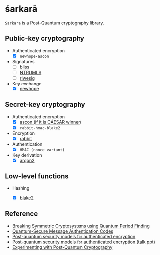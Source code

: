 śarkarā
=======

`Sarkara` is a Post-Quantum cryptography library.


Public-key cryptography
-----------------------

* Authenticated encryption
	+ [x] `newhope-ascon`
* Signatures
	+ [ ] [bliss](http://bliss.di.ens.fr/)
	+ [ ] [NTRUMLS](https://github.com/NTRUOpenSourceProject/NTRUMLS)
	+ [ ] [rlwesig](https://en.wikipedia.org/wiki/Ring_learning_with_errors_signature)
* Key exchange
	+ [x] [newhope](https://github.com/tpoeppelmann/newhope)

Secret-key cryptography
-----------------------

* Authenticated encryption
	+ [x] [ascon (if it is CAESAR winner)](http://ascon.iaik.tugraz.at/)
	+ [x] `rabbit-hmac-blake2`
* Encryption
	+ [x] [rabbit](http://www.ecrypt.eu.org/stream/rabbitpf.html)
* Authentication
	+ [x] `HMAC (nonce variant)`
* Key derivation
	+ [x] [argon2](https://en.wikipedia.org/wiki/Argon2)

Low-level functions
-------------------

* Hashing
	+ [x] [blake2](https://en.wikipedia.org/wiki/BLAKE\_(hash\_function))


Reference
---------

* [Breaking Symmetric Cryptosystems using Quantum Period Finding](https://arxiv.org/pdf/1602.05973)
* [Quantum-Secure Message Authentication Codes](http://eprint.iacr.org/2012/606.pdf)
* [Post-quantum security models for authenticated encryption](http://cacr.uwaterloo.ca/techreports/2016/cacr2016-04.pdf)
* [Post-quantum security models for authenticated encryption (talk ppt)](https://pqcrypto2016.jp/data/Soukharev-talk3.pdf)
* [Experimenting with Post-Quantum Cryptography](https://security.googleblog.com/2016/07/experimenting-with-post-quantum.html)

